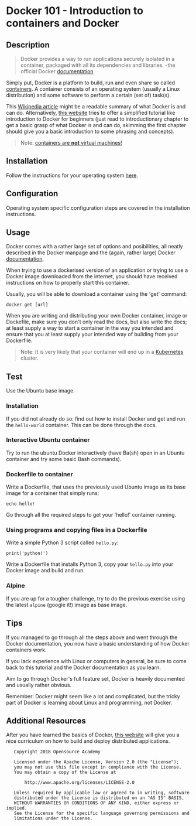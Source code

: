 # Docker 101 - Introduction to containers and Docker

## Description
> Docker provides a way to run applications securely isolated in a container, packaged with all its dependencies and libraries. -the official Docker [documentation](https://docs.docker.com/)

Simply put, Docker is a platform to build, run and even share so called [containers](https://en.wikipedia.org/wiki/Operating-system-level_virtualization). A container consists of an operating system (usually a Linux distribution) and some software to perform a certain (set of) task(s).

This [Wikipedia article](https://en.wikipedia.org/wiki/Docker_\(software) might be a readable summary of what Docker is and can do. Alternatively, [this website](https://docker-curriculum.com/) tries to offer a simplified tutorial like introduction to Docker for beginners (just read to introductionary chapter to get a basic grasp of what Docker is and can do, skimming the first chapter should give you a basic introduction to some phrasing and concepts).

> Note: [containers are __not__ virtual machines!](https://blog.docker.com/2016/03/containers-are-not-vms/)

## Installation
Follow the instructions for your operating system [here](https://www.docker.com/get-docker).

## Configuration
Operating system specific configuration steps are covered in the installation instructions.

## Usage

Docker comes with a rather large set of options and posibilities, all neatly described in the Docker manpage and the (again, rather large) Docker [documentation](https://docs.docker.com/).

When trying to use a dockerised version of an application or trying to use a Docker image downloaded from the internet, you should have received instructions on how to properly start this container.

Usually, you will be able to download a container using the 'get' command:
```
docker get [url]
```

When you are writing and distributing your own Docker container, image or Dockefile, make sure you don't only read the docs, but also write the docs; at least supply a way to start a container in the way you intended and ensure that you at least supply your intended way of building from your Dockerfile.

> Note: It is very likely that your container will end up in a [Kubernetes](https://kubernetes.io/) cluster.

## Test

Use the Ubuntu base image.
### Installation
If you did not already do so: find out how to install Docker and get and run the `hello-world` container. This can be done through the docs.
### Interactive Ubuntu container
Try to run the ubuntu Docker interactively (have Ba(sh) open in an Ubuntu container and try some basic Bash commands).
### Dockerfile to container
Write a Dockerfile, that uses the previously used Ubuntu image as its base image for a container that simply runs:
```
echo hello!
```
Go through all the required steps to get your 'hello!' container running.
### Using programs and copying files in a Dockerfile
Write a simple Python 3 script called `hello.py`:
```
print('python!')
```

Write a Dockerfile that installs Python 3, copy your `hello.py` into your Docker image and build and run.
### Alpine
If you are up for a tougher challenge, try to do the previous exercise using the latest `alpine` (google it!) image as base image.

## Tips
If you managed to go through all the steps above and went through the Docker documentation, you now have a basic understanding of how Docker containers work.

If you lack experience with Linux or computers in general, be sure to come back to this tutorial and the Docker documentation as you learn.

Aim to go through Docker's full feature set, Docker is heavily documented and usually rather obvious. 

Remember: Docker might seem like a lot and complicated, but the tricky part of Docker is learning about Linux and programming, not Docker.

## Additional Resources
After you have learned the basics of Docker, [this website](https://docker-curriculum.com/) will give you a nice curriculum on how to build and deploy distributed applications.

```
   Copyright 2018 Opensource Academy

   Licensed under the Apache License, Version 2.0 (the "License");
   you may not use this file except in compliance with the License.
   You may obtain a copy of the License at

       http://www.apache.org/licenses/LICENSE-2.0

   Unless required by applicable law or agreed to in writing, software
   distributed under the License is distributed on an "AS IS" BASIS,
   WITHOUT WARRANTIES OR CONDITIONS OF ANY KIND, either express or implied.
   See the License for the specific language governing permissions and
   limitations under the License.
```
